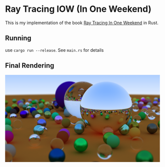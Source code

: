 # Ray Tracing IOW (In One Weekend)

This is my implementation of the book [Ray Tracing In One Weekend](https://raytracing.github.io/books/RayTracingInOneWeekend.html) in Rust.

## Running

use `cargo run --release`. See `main.rs` for details

## Final Rendering

![image](https://github.com/IpFruion/raytracing-iow/blob/main/final_rendering.png)
